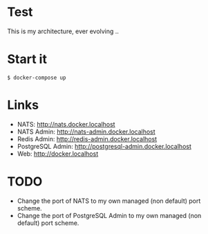 # Test

This is my architecture, ever evolving ..

# Start it

    $ docker-compose up

# Links

* NATS: http://nats.docker.localhost
* NATS Admin: http://nats-admin.docker.localhost
* Redis Admin: http://redis-admin.docker.localhost
* PostgreSQL Admin: http://postgresql-admin.docker.localhost
* Web: http://docker.localhost

# TODO

* Change the port of NATS to my own managed (non default) port scheme.
* Change the port of PostgreSQL Admin to my own managed (non default) port scheme.
